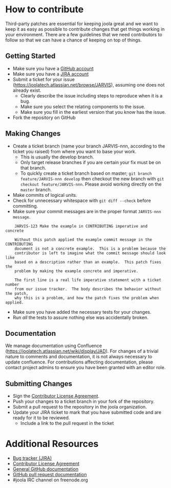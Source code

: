 # How to contribute

Third-party patches are essential for keeping joola great and we want to
keep it as easy as possible to contribute changes that get things working in
your environment. There are a few guidelines that we need contributors to
follow so that we can have a chance of keeping on top of things.

## Getting Started

* Make sure you have a [GitHub account](https://github.com/signup/free)
* Make sure you have a [JIRA account](https://joolatech.atlassian.net/browse/JARVIS)
* Submit a ticket for your issue (https://joolatech.atlassian.net/browse/JARVIS),
assuming one does not already exist.
  * Clearly describe the issue including steps to reproduce when it is a bug.
  * Make sure you select the relating components to the issue.
  * Make sure you fill in the earliest version that you know has the issue.
* Fork the repository on GitHub

## Making Changes

* Create a ticket branch (name your branch JARVIS-nnn, according to the ticket you raised) from where you want to base your work.
  * This is usually the develop branch.
  * Only target release branches if you are certain your fix must be on that
    branch.
  * To quickly create a ticket branch based on master; `git branch
    feature/JARVIS-nnn develop` then checkout the new branch with `git
    checkout feature/JARVIS-nnn`.  Please avoid working directly on the
    `master` branch.
* Make commits of logical units.
* Check for unnecessary whitespace with `git diff --check` before committing.
* Make sure your commit messages are in the proper format `JARVIS-nnn message`.

````
    JARVIS-123 Make the example in CONTRIBUTING imperative and concrete

    Without this patch applied the example commit message in the CONTRIBUTING
    document is not a concrete example.  This is a problem because the
    contributor is left to imagine what the commit message should look like
    based on a description rather than an example.  This patch fixes the
    problem by making the example concrete and imperative.

    The first line is a real life imperative statement with a ticket number
    from our issue tracker.  The body describes the behavior without the patch,
    why this is a problem, and how the patch fixes the problem when applied.
````

* Make sure you have added the necessary tests for your changes.
* Run _all_ the tests to assure nothing else was accidentally broken.

## Documentation

We manage documentation using Confluence (https://joolatech.atlassian.net/wiki/display/JAD).
For changes of a trivial nature to comments and documentation, it is not
always necessary to update confluence. For contributions affecting documentation,
please contact project admins to ensure you have been granted with an editor role.

## Submitting Changes

* Sign the [Contributor License Agreement]().
* Push your changes to a ticket branch in your fork of the repository.
* Submit a pull request to the repository in the joola organization.
* Update your JIRA ticket to mark that you have submitted code and are ready for it to be reviewed.
  * Include a link to the pull request in the ticket

# Additional Resources

* [Bug tracker (JIRA)](https://joolatech.atlassian.net/browse/JARVIS)
* [Contributor License Agreement]()
* [General GitHub documentation](http://help.github.com/)
* [GitHub pull request documentation](http://help.github.com/send-pull-requests/)
* #joola IRC channel on freenode.org

